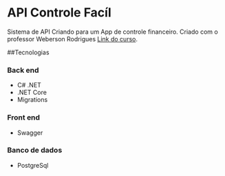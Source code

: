 # API Controle Facíl

Sistema de API Criando para um App de controle financeiro. Criado com o professor Weberson Rodrigues
[Link do curso](https://www.udemy.com/course/aprenda-a-criar-um-api-rest-completa-com-net7-e-efcore/learn/practice/1497298?start=start-page#overview).

##Tecnologias
### Back end
- C# .NET
- .NET Core
- Migrations

### Front end
- Swagger

### Banco de dados
- PostgreSql
